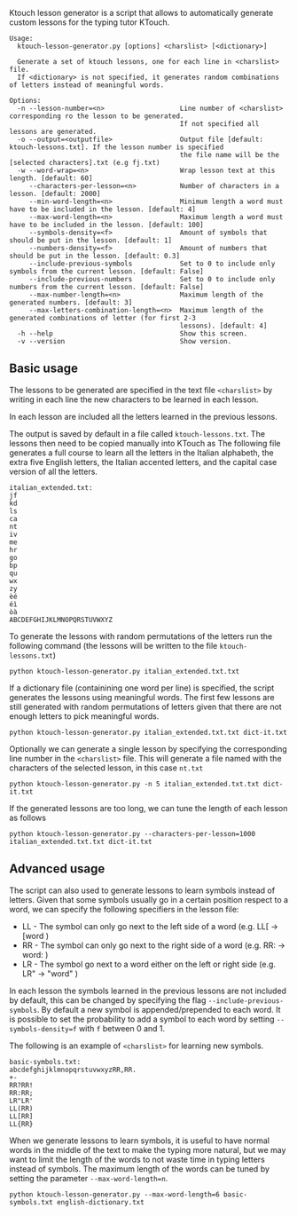 Ktouch lesson generator is a script that allows to automatically generate custom lessons for the typing tutor KTouch.

```
Usage:
  ktouch-lesson-generator.py [options] <charslist> [<dictionary>]

  Generate a set of ktouch lessons, one for each line in <charslist> file.
  If <dictionary> is not specified, it generates random combinations of letters instead of meaningful words.

Options:
  -n --lesson-number=<n>                   Line number of <charslist> corresponding ro the lesson to be generated. 
                                           If not specified all lessons are generated.
  -o --output=<outputfile>                 Output file [default: ktouch-lessons.txt]. If the lesson number is specified
                                           the file name will be the [selected characters].txt (e.g fj.txt)
  -w --word-wrap=<n>                       Wrap lesson text at this length. [default: 60]
     --characters-per-lesson=<n>           Number of characters in a lesson. [default: 2000]
     --min-word-length=<n>                 Minimum length a word must have to be included in the lesson. [default: 4]
     --max-word-length=<n>                 Maximum length a word must have to be included in the lesson. [default: 100]
     --symbols-density=<f>                 Amount of symbols that should be put in the lesson. [default: 1]
     --numbers-density=<f>                 Amount of numbers that should be put in the lesson. [default: 0.3]
     --include-previous-symbols            Set to 0 to include only symbols from the current lesson. [default: False]
     --include-previous-numbers            Set to 0 to include only numbers from the current lesson. [default: False]
     --max-number-length=<n>               Maximum length of the generated numbers. [default: 3]
     --max-letters-combination-length=<n>  Maximum length of the generated combinations of letter (for first 2-3 
                                           lessons). [default: 4]
  -h --help                                Show this screen.
  -v --version                             Show version.

```

Basic usage
-----------
The lessons to be generated are specified in the text file `<charslist>` by writing in each line the new characters
to be learned in each lesson.

In each lesson are included all the letters learned in the previous lessons.

The output is saved by default in a file called `ktouch-lessons.txt`. The lessons then need to be copied manually
into KTouch as 
The following file generates a full course to learn all the letters in the Italian alphabeth, the extra five English letters, the Italian accented letters, and the capital case version of all the letters.



```
italian_extended.txt:
jf
kd
ls
ca
nt
iv
me
hr
go
bp
qu
wx
zy
èé
éì
òà
ABCDEFGHIJKLMNOPQRSTUVWXYZ
```

To generate the lessons with random permutations  of the letters run the following command
(the lessons will be written to the file `ktouch-lessons.txt`)
```
python ktouch-lesson-generator.py italian_extended.txt.txt
```

If a dictionary file (containining one word per line) is specified, the script generates the lessons
using meaningful words. The first few lessons are still generated with random permutations of letters
given that there are not enough letters to pick meaningful words.
```
python ktouch-lesson-generator.py italian_extended.txt.txt dict-it.txt
```

Optionally we can generate a single lesson by specifying the corresponding line number in the `<charslist>` file.
This will generate a file named with the characters of the selected lesson, in this case `nt.txt`
```
python ktouch-lesson-generator.py -n 5 italian_extended.txt.txt dict-it.txt
```

If the generated lessons are too long, we can tune the length of each lesson as follows
```
python ktouch-lesson-generator.py --characters-per-lesson=1000 italian_extended.txt.txt dict-it.txt
```

Advanced usage
--------------

The script can also used to generate lessons to learn symbols instead of letters. Given that some symbols
usually go in a certain position respect to a word, we can specify the following specifiers in the lesson file:

- LL - The symbol can only go next to the left side of a word (e.g. LL[ -> [word )
- RR - The symbol can only go next to the right side of a word (e.g. RR: -> word: )
- LR - The symbol go next to a word either on the left or right side (e.g. LR" -> "word" )

In each lesson the symbols learned in the previous lessons are not included by default, this can be changed by 
specifying the flag `--include-previous-symbols`. By default a new symbol is appended/prepended to each word. 
It is possible to set the probability to add a symbol to each word by setting `--symbols-density=f` with `f` 
between 0 and 1.

The following is an example of `<charslist>` for learning new symbols.

```
basic-symbols.txt:
abcdefghijklmnopqrstuvwxyzRR,RR.
+-
RR?RR!
RR:RR;
LR"LR'
LL(RR)
LL[RR]
LL{RR}
```

When we generate lessons to learn symbols, it is useful to have normal words in the middle of the text to make the
typing more natural, but we may want to limit the length of the words to not waste time in typing letters instead of
symbols. The maximum length of the words can be tuned by setting the parameter `--max-word-length=n`.
```
python ktouch-lesson-generator.py --max-word-length=6 basic-symbols.txt english-dictionary.txt
```
